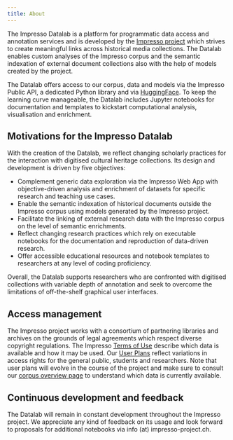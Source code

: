```yaml
---
title: About
---
```


The Impresso Datalab is a platform for programmatic data access and annotation services and is developed by the [Impresso project](https://impresso-project.ch) which strives to create meaningful links across historical media collections. The Datalab enables custom analyses of the Impresso corpus and the semantic indexation of external document collections also with the help of models created by the project.

The Datalab offers access to our corpus, data and models via the Impresso Public API, a dedicated Python library and via [HuggingFace](https://huggingface.co/impresso-project). To keep the learning curve manageable, the Datalab includes Jupyter notebooks for documentation and templates to kickstart computational analysis, visualisation and enrichment.

## Motivations for the Impresso Datalab

With the creation of the Datalab, we reflect changing scholarly practices for the interaction with digitised cultural heritage collections. Its design and development is driven by five objectives:

- Complement generic data exploration via the Impresso Web App with objective-driven analysis and enrichment of datasets for specific research and teaching use cases.
- Enable the semantic indexation of historical documents outside the Impresso corpus using models generated by the Impresso project.
- Facilitate the linking of external research data with the Impresso corpus on the level of semantic enrichments.
- Reflect changing research practices which rely on executable notebooks for the documentation and reproduction of data-driven research.
- Offer accessible educational resources and notebook templates to researchers at any level of coding proficiency.

Overall, the Datalab supports researchers who are confronted with digitised collections with variable depth of annotation and seek to overcome the limitations of off-the-shelf graphical user interfaces.

## Access management

The Impresso project works with a consortium of partnering libraries and archives on the grounds of legal agreements which respect diverse copyright regulations. The Impresso [Terms of Use](/datalab/terms-of-use) describe which data is available and how it may be used.
Our [User Plans](/datalab/plans) reflect variations in access rights for the general public, students and researchers. Note that user plans will evolve in the course of the project and make sure to consult our [corpus overview page](/datalab/datasets) to understand which data is currently available.

## Continuous development and feedback

The Datalab will remain in constant development throughout the Impresso project. We appreciate any kind of feedback on its usage and look forward to proposals for additional notebooks via info (at) impresso-project.ch.
